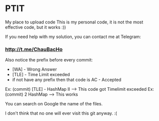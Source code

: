 # PTIT
My place to upload code
This is my personal code, it is not the most effective code, but it works :))

If you need help with my solution, you can contact me at Telegram:
###    http://t.me/ChauBacHo    ####

Also notice the prefix before every commit:
- [WA] - Wrong Answer
- [TLE] - Time Limit exceeded
- if not have any prefix then that code is AC - Accepted

Ex: (commit) [TLE] - HashMap II --> This code got Timelimit exceeded
Ex: (commit) 2 HashMap --> This works

You can search on Google the name of the files.

I don't think that no one will ever visit this git anyway. :(
